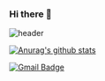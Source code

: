 ### Hi there 👋
![header](https://capsule-render.vercel.app/api?type=cylinder&color=auto&height=200&section=header&text=AYeongLee&fontSize=90&animation=blink)


[![Anurag's github stats](https://github-readme-stats.vercel.app/api?username=dgh03207)](https://github.com/anuraghazra/github-readme-stats)


 [![Gmail Badge](https://img.shields.io/badge/Gmail-d14836?style=flat-square&logo=Gmail&logoColor=white&link=mailto:snugyun01@gmail.com)](mailto:dgh03207@gmail.com)


 
<!--
**dgh03207/dgh03207** is a ✨ _special_ ✨ repository because its `README.md` (this file) appears on your GitHub profile.

Here are some ideas to get you started:

- 🔭 I’m currently working on ...
- 🌱 I’m currently learning ...
- 👯 I’m looking to collaborate on ...
- 🤔 I’m looking for help with ...
- 💬 Ask me about ...
- 📫 How to reach me: ...
- 😄 Pronouns: ...
- ⚡ Fun fact: ...
-->
